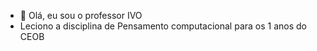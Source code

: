 - 👋 Olá, eu sou o professor IVO
- Leciono a disciplina de Pensamento computacional para os 1 anos do CEOB
